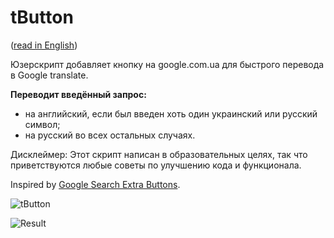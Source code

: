 # tButton

([read in English](tButton.md))

Юзерскрипт добавляет кнопку на google.com.ua для быстрого перевода в Google translate.

**Переводит введённый запрос:**
- на английский, если был введен хоть один украинский или русский символ;
- на русский во всех остальных случаях.

Дисклеймер: Этот скрипт написан в образовательных целях, так что приветствуются любые советы по улучшению кода и функционала.

Inspired by [Google Search Extra Buttons](https://github.com/spmbt/googleSearchExtraButtons).

![tButton](https://monosnap.com/file/BGiZsqEg1v5FDDc2T6dm3Z7J3RA5RH.png "tButton")

![Result](https://monosnap.com/file/1UgluUZdyL8Lzeg8CiNDxBdUpILgeU.png)

